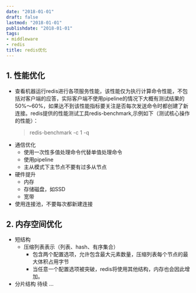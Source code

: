 ```yaml
---
date: "2018-01-01"
draft: false
lastmod: "2018-01-01"
publishdate: "2018-01-01"
tags:
- middleware
- redis
title: redis优化
---
```


## 1. 性能优化
* 查看机器运行redis进行各项服务性能，该性能仅为执行计算命令性能，不包括对客户端的应答，实际客户端不使用pipeline的情况下大概有测试结果的50%～60%，如果达不到该性能指标要关注是否每次发送命令时都创建了新连接。redis提供的性能测试工具redis-benchmark,示例如下（测试核心操作的性能）：
    > redis-benchmark -c 1 -q
* 通信优化
    * 使用一次性多值处理命令代替单值处理命令
    * 使用pipeline
    * 主从模式下主节点不要有过多从节点
* 硬件提升
    * 内存
    * 存储磁盘，如SSD
    * 宽带
* 使用连接池，不要每次都新建连接

## 2. 内存空间优化
* 短结构
    * 压缩列表表示（列表、hash、有序集合）
        * 包含两个配置选项，允许包含最大元素数量，压缩列表每个节点的最大体积占用字节
        * 当任意一个配置选项被突破，redis将使用其他结构，内存也会因此增加。
* 分片结构
待续 ...